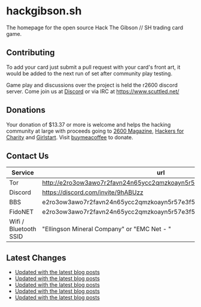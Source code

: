 # hackgibson.sh
The homepage for the open source Hack The Gibson // SH trading card game.


## Contributing

To add your card just submit a pull request with your card's front art, it would be added to the next run of set after community play testing.

Game play and discussions over the project is held the r2600 discord server. Come join us at [Discord](https://discord.com/invite/9hABUzz) or via IRC at https://www.scuttled.net/


## Donations

Your donation of $13.37 or more is welcome and helps the hacking community at large with proceeds going to [2600 Magazine](https://2600.com/), [Hackers for Charity](https://hackersforcharity.org) and [Girlstart](https://girlstart.org).  Visit [buymeacoffee](https://www.buymeacoffee.com/hackgibson.sh) to donate.


## Contact Us

Service | url
-|-
Tor | http://e2ro3ow3awo7r2favn24n65ycc2qmzkoayn5r57e3f56nvjwdcgg32ad.onion
Discord | https://discord.com/invite/9hABUzz
BBS | e2ro3ow3awo7r2favn24n65ycc2qmzkoayn5r57e3f56nvjwdcgg32ad.onion:23
FidoNET | e2ro3ow3awo7r2favn24n65ycc2qmzkoayn5r57e3f56nvjwdcgg32ad.onion:24554
Wifi / Bluetooth SSID | "Ellingson Mineral Company" or "EMC Net - <fidonet address>"

## Latest Changes
<!-- BLOG-POST-LIST:START -->
- [Updated with the latest blog posts](https://github.com/DFW2600/hackgibson.sh/commit/3dc6e7d91f7859ca7b051f1d41ad7b309f1e1fa8)
- [Updated with the latest blog posts](https://github.com/DFW2600/hackgibson.sh/commit/15818fb681732d8fa9164bcf6a972814d13f6caa)
- [Updated with the latest blog posts](https://github.com/DFW2600/hackgibson.sh/commit/9a91ade42bf0940210b41a146188e86ebb34407b)
- [Updated with the latest blog posts](https://github.com/DFW2600/hackgibson.sh/commit/b2f1e6332cdd7896e4b7ed8d1f3c48d9a376c9ab)
- [Updated with the latest blog posts](https://github.com/DFW2600/hackgibson.sh/commit/284e976bddfe32dcdeac5145037d5fcbc31ee793)
<!-- BLOG-POST-LIST:END -->
